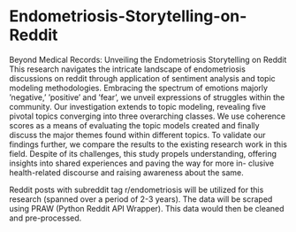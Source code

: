 # Endometriosis-Storytelling-on-Reddit
Beyond Medical Records: Unveiling the Endometriosis Storytelling on Reddit
This research navigates the intricate landscape of endometriosis discussions on reddit through application of sentiment analysis and topic modeling methodologies. Embracing the spectrum of emotions majorly ’negative,’ ’positive’ and ’fear’, we unveil expressions of struggles within the community. Our investigation extends to topic modeling, revealing five pivotal topics converging into three overarching classes. We use coherence scores as a means of evaluating the topic models created and finally discuss the major themes found within different topics. To validate our findings further, we compare the results to the existing research work in this field. Despite of its challenges, this study propels understanding, offering insights into shared experiences and paving the way for more in- clusive health-related discourse and raising awareness about the same.




Reddit posts with subreddit tag r/endometriosis will be utilized for this research (spanned over a period of 2-3 years). The data will be scraped using PRAW (Python Reddit API Wrapper). This data would then be cleaned and pre-processed.
